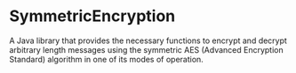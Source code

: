 # SymmetricEncryption
A Java  library  that  provides  the  necessary  functions  to  encrypt  and  decrypt  arbitrary  length  messages  using  the  symmetric  AES  (Advanced  Encryption  Standard)  algorithm  in  one  of  its  modes  of  operation.
